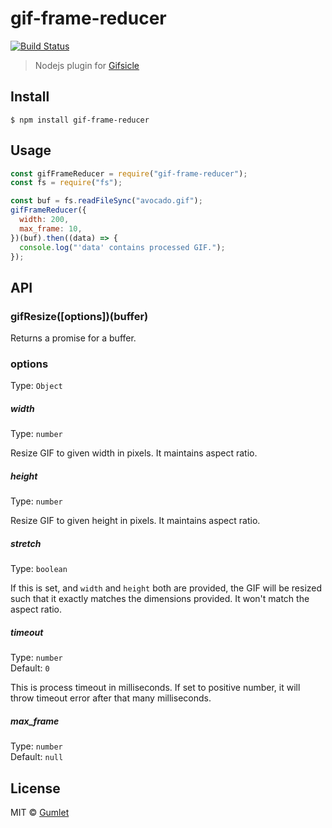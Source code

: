 # gif-frame-reducer

[![Build Status](https://github.com/gumlet/gif-resize/workflows/Node%20CI/badge.svg)](https://github.com/gumlet/gif-resize/actions)

> Nodejs plugin for [Gifsicle](https://www.lcdf.org/gifsicle/)

## Install

```
$ npm install gif-frame-reducer
```

## Usage

```js
const gifFrameReducer = require("gif-frame-reducer");
const fs = require("fs");

const buf = fs.readFileSync("avocado.gif");
gifFrameReducer({
  width: 200,
  max_frame: 10,
})(buf).then((data) => {
  console.log("'data' contains processed GIF.");
});
```

## API

### gifResize([options])(buffer)

Returns a promise for a buffer.

### options

Type: `Object`

##### width

Type: `number`

Resize GIF to given width in pixels. It maintains aspect ratio.

##### height

Type: `number`

Resize GIF to given height in pixels. It maintains aspect ratio.

##### stretch

Type: `boolean`

If this is set, and `width` and `height` both are provided, the GIF will be resized such that it exactly matches the dimensions provided. It won't match the aspect ratio.

##### timeout

Type: `number`<br>
Default: `0`

This is process timeout in milliseconds. If set to positive number, it will throw timeout error after that many milliseconds.

##### max_frame

Type: `number`<br>
Default: `null`

## License

MIT © [Gumlet](https://github.com/gumlet)
